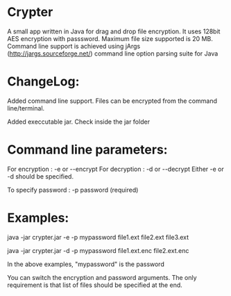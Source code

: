 Crypter
=======

A small app written in Java for drag and drop file encryption.
It uses 128bit AES encryption with passsword.
Maximum file size supported is 20 MB.
Command line support is achieved using jArgs (http://jargs.sourceforge.net/) command line option parsing suite for Java

ChangeLog:
==========
Added command line support. Files can be encrypted from the command line/terminal.

Added execcutable jar. Check inside the jar folder

Command line parameters:
========================

For encryption : -e or --encrypt
For decryption : -d or --decrypt
Either -e or -d should be specified.

To specify password : -p password (required)



Examples:
=========

java -jar crypter.jar -e -p mypassword file1.ext file2.ext file3.ext 

java -jar crypter.jar -d -p mypassword file1.ext.enc file2.ext.enc

In the above examples, "mypassword" is the password

You can switch the encryption and password arguments. The only requirement is that list of files should be specified at the end.
